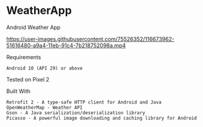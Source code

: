 # WeatherApp
Android Weather App

https://user-images.githubusercontent.com/75526352/116673962-51616480-a9a4-11eb-91c4-7b218752098a.mp4

Requirements

    Android 10 (API 29) or above

Tested on Pixel 2
    
Built With

    Retrofit 2 - A type-safe HTTP client for Android and Java
    OpenWeatherMap - Weather API
    Gson - A Java serialization/deserialization library 
    Picasso - A powerful image downloading and caching library for Android

